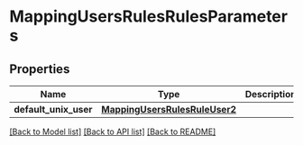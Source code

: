 # MappingUsersRulesRulesParameters

## Properties
Name | Type | Description | Notes
------------ | ------------- | ------------- | -------------
**default_unix_user** | [**MappingUsersRulesRuleUser2**](MappingUsersRulesRuleUser2.md) |  | [optional] 

[[Back to Model list]](../README.md#documentation-for-models) [[Back to API list]](../README.md#documentation-for-api-endpoints) [[Back to README]](../README.md)


